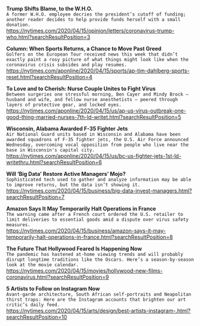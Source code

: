 **Trump Shifts Blame, to the W.H.O.**\
`A former W.H.O. employee decries the president’s cutoff of funding; another reader decides to help provide funds herself with a small donation.`\
https://nytimes.com/2020/04/15/opinion/letters/coronavirus-trump-who.html?searchResultPosition=3

**Column: When Sports Returns, a Chance to Move Past Greed**\
`Golfers on the European Tour received news this week that didn’t exactly paint a rosy picture of what things might look like when the coronavirus crisis subsides and play resumes.`\
https://nytimes.com/aponline/2020/04/15/sports/ap-tim-dahlberg-sports-reset.html?searchResultPosition=4

**To Love and to Cherish: Nurse Couple Unites to Fight Virus**\
`Between surgeries one stressful morning, Ben Cayer and Mindy Brock — husband and wife, and fellow nurse anesthetists — peered through layers of protective gear, and locked eyes.`\
https://nytimes.com/aponline/2020/04/15/us/ap-us-virus-outbreak-one-good-thing-married-nurses-7th-ld-writet.html?searchResultPosition=5

**Wisconsin, Alabama Awarded F-35 Fighter Jets**\
`Air National Guard units based in Wisconsin and Alabama have been awarded squadrons of F-35 fighter jets, the U.S. Air Force announced Wednesday, overcoming vocal opposition from people who live near the base in Wisconsin's capital city.`\
https://nytimes.com/aponline/2020/04/15/us/bc-us-fighter-jets-1st-ld-writethru.html?searchResultPosition=6

**Will ‘Big Data’ Restore Active Managers’ Mojo?**\
`Sophisticated tech used to gather and analyze information may be able to improve returns, but the data isn’t showing it.`\
https://nytimes.com/2020/04/15/business/big-data-invest-managers.html?searchResultPosition=7

**Amazon Says It May Temporarily Halt Operations in France**\
`The warning came after a French court ordered the U.S. retailer to limit deliveries to essential goods amid a dispute over virus safety measures.`\
https://nytimes.com/2020/04/15/business/amazon-says-it-may-temporarily-halt-operations-in-france.html?searchResultPosition=8

**The Future That Hollywood Feared Is Happening Now**\
`The pandemic has hastened at-home viewing trends and will probably disrupt longtime traditions like the Oscars. Here’s a season-by-season look at the movie calendar.`\
https://nytimes.com/2020/04/15/movies/hollywood-new-films-coronavirus.html?searchResultPosition=9

**5 Artists to Follow on Instagram Now**\
`Avant-garde architecture, South African self-portraits and Neapolitan thirst traps: Here are the Instagram accounts that brighten our art critic’s daily feed.`\
https://nytimes.com/2020/04/15/arts/design/best-artists-instagram-.html?searchResultPosition=10

